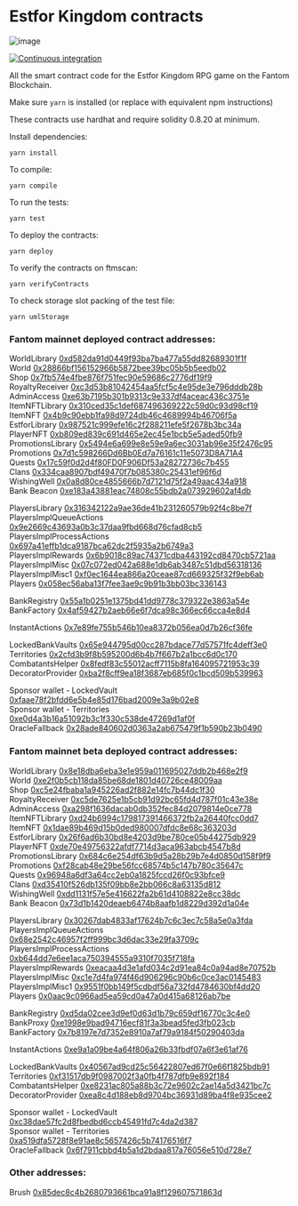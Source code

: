 # Estfor Kingdom contracts

![image](https://user-images.githubusercontent.com/84033732/223739503-c53a888a-443f-4fb5-98a3-d40f94956799.png)

[![Continuous integration](https://github.com/PaintSwap/estfor-contracts/actions/workflows/ci.yml/badge.svg)](https://github.com/PaintSwap/estfor-contracts/actions/workflows/ci.yml)

All the smart contract code for the Estfor Kingdom RPG game on the Fantom Blockchain.

Make sure `yarn` is installed (or replace with equivalent npm instructions)

These contracts use hardhat and require solidity 0.8.20 at minimum.

Install dependencies:

```shell
yarn install
```

To compile:

```shell
yarn compile
```

To run the tests:

```shell
yarn test
```

To deploy the contracts:

```shell
yarn deploy
```

To verify the contracts on ftmscan:

```shell
yarn verifyContracts
```

To check storage slot packing of the test file:

```shell
yarn umlStorage
```

### Fantom mainnet deployed contract addresses:

WorldLibrary [0xd582da91d0449f93ba7ba477a55dd82689301f1f](https://ftmscan.com/address/0xd582da91d0449f93ba7ba477a55dd82689301f1f)  
World [0x28866bf156152966b5872bee39bc05b5b5eedb02](https://ftmscan.com/address/0x28866bf156152966b5872bee39bc05b5b5eedb02)  
Shop [0x7fb574e4fbe876f751fec90e59686c2776df19f9](https://ftmscan.com/address/0x7fb574e4fbe876f751fec90e59686c2776df19f9)  
RoyaltyReceiver [0xc3d53b81042454aa5fcf5c4e95de3e796dddb28b](https://ftmscan.com/address/0xc3d53b81042454aa5fcf5c4e95de3e796dddb28b)  
AdminAccess [0xe63b7195b301b9313c9e337df4aceac436c3751e](https://ftmscan.com/address/0xe63b7195b301b9313c9e337df4aceac436c3751e)  
ItemNFTLibrary [0x310ced35c1def687496369222c59d0c93d98cf19](https://ftmscan.com/address/0x310ced35c1def687496369222c59d0c93d98cf19)  
ItemNFT [0x4b9c90ebb1fa98d9724db46c4689994b46706f5a](https://ftmscan.com/address/0x4b9c90ebb1fa98d9724db46c4689994b46706f5a)  
EstforLibrary [0x987521c999efe16c2f288211efe5f2678b3bc34a](https://ftmscan.com/address/0x987521c999efe16c2f288211efe5f2678b3bc34a)  
PlayerNFT [0xb809ed839c691d465e2ec45e1bcb5e5aded50fb9](https://ftmscan.com/address/0xb809ed839c691d465e2ec45e1bcb5e5aded50fb9)  
PromotionsLibrary [0x5494e6a699e8e59e9a6ec3031ab96e35f2476c95](https://ftmscan.com/address/0x5494e6a699e8e59e9a6ec3031ab96e35f2476c95)  
Promotions [0x7d1c598266Dd6Bb0Ed7a76161c11e5073D8A71A4](https://ftmscan.com/address/0x7d1c598266Dd6Bb0Ed7a76161c11e5073D8A71A4)  
Quests [0x17c59f0d2d4f80FD0F906Df53a28272736c7b455](https://ftmscan.com/address/0x17c59f0d2d4f80FD0F906Df53a28272736c7b455)  
Clans [0x334caa8907bdf49470f7b085380c25431ef96f6d](https://ftmscan.com/address/0x334caa8907bdf49470f7b085380c25431ef96f6d)  
WishingWell [0x0a8d80ce4855666b7d7121d75f2a49aac434a918](https://ftmscan.com/address/0x0a8d80ce4855666b7d7121d75f2a49aac434a918)  
Bank Beacon [0xe183a43881eac74808c55bdb2a073929602af4db](https://ftmscan.com/address/0xe183a43881eac74808c55bdb2a073929602af4db)

PlayersLibrary [0x316342122a9ae36de41b231260579b92f4c8be7f](https://ftmscan.com/address/0x316342122a9ae36de41b231260579b92f4c8be7f)  
PlayersImplQueueActions [0x9e2669c43693a0b3c37daa9fbd668d76cfad8cb5](https://ftmscan.com/address/0x9e2669c43693a0b3c37daa9fbd668d76cfad8cb5)  
PlayersImplProcessActions [0x697a41effb1dca9187bca62dc2f5935a2b6749a3](https://ftmscan.com/address/0x697a41effb1dca9187bca62dc2f5935a2b6749a3)  
PlayersImplRewards [0x6b9018c89ac74371cdba443192cd8470cb5721aa](https://ftmscan.com/address/0x6b9018c89ac74371cdba443192cd8470cb5721aa)  
PlayersImplMisc [0x07c072ed042a688e1db6ab3487c51dbd56318136](https://ftmscan.com/address/0x07c072ed042a688e1db6ab3487c51dbd56318136)  
PlayersImplMisc1 [0xf0ec1644ea866a20ceae87cd669325f32f9eb6ab](https://ftmscan.com/address/0xf0ec1644ea866a20ceae87cd669325f32f9eb6ab)  
Players [0x058ec56aba13f7fee3ae9c9b91b3bb03bc336143](https://ftmscan.com/address/0x058ec56aba13f7fee3ae9c9b91b3bb03bc336143)

BankRegistry [0x55a1b0251e1375bd41dd9778c379322e3863a54e](https://ftmscan.com/address/0x55a1b0251e1375bd41dd9778c379322e3863a54e)  
BankFactory [0x4af59427b2aeb66e6f7dca98c366ec66cca4e8d4](https://ftmscan.com/address/0x4af59427b2aeb66e6f7dca98c366ec66cca4e8d4)

InstantActions [0x7e89fe755b546b10ea8372b056ea0d7b26cf36fe](https://ftmscan.com/address/0x7e89fe755b546b10ea8372b056ea0d7b26cf36fe)

LockedBankVaults [0x65e944795d00cc287bdace77d57571fc4deff3e0](https://ftmscan.com/address/0x65e944795d00cc287bdace77d57571fc4deff3e0)  
Territories [0x2cfd3b9f8b595200d6b4b7f667b2a1bcc6d0c170](https://ftmscan.com/address/0x2cfd3b9f8b595200d6b4b7f667b2a1bcc6d0c170)  
CombatantsHelper [0x8fedf83c55012acff7115b8fa164095721953c39](https://ftmscan.com/address/0x8fedf83c55012acff7115b8fa164095721953c39)  
DecoratorProvider [0xba2f8cff9ea18f3687eb685f0c1bcd509b539963](https://ftmscan.com/address/0xba2f8cff9ea18f3687eb685f0c1bcd509b539963)

Sponsor wallet - LockedVault [0xfaae78f2bfdd6e5b4e85d176bad2009e3a9b02e8](https://ftmscan.com/address/0xfaae78f2bfdd6e5b4e85d176bad2009e3a9b02e8)  
Sponsor wallet - Territories [0xe0d4a3b16a51092b3c1f330c538de47269d1af0f](https://ftmscan.com/address/0xe0d4a3b16a51092b3c1f330c538de47269d1af0f)  
OracleFallback [0x28ade840602d0363a2ab675479f1b590b23b0490](https://ftmscan.com/address/0x28ade840602d0363a2ab675479f1b590b23b0490)

### Fantom mainnet beta deployed contract addresses:

WorldLibrary [0x8e18dba6eba3e1e959a011695027ddb2b468e2f9](https://ftmscan.com/address/0x8e18dba6eba3e1e959a011695027ddb2b468e2f9)  
World [0xe2f0b5cb118da85be68de1801d40726ce48009aa](https://ftmscan.com/address/0xe2f0b5cb118da85be68de1801d40726ce48009aa)  
Shop [0xc5e24fbaba1a945226ad2f882e14fc7b44dc1f30](https://ftmscan.com/address/0xc5e24fbaba1a945226ad2f882e14fc7b44dc1f30)  
RoyaltyReceiver [0xc5de7625e1b5cb91d92bc65fd4d787f01c43e38e](https://ftmscan.com/address/0xc5de7625e1b5cb91d92bc65fd4d787f01c43e38e)  
AdminAccess [0xa298f1636dacab0db352fec84d2079814e0ce778](https://ftmscan.com/address/0xa298f1636dacab0db352fec84d2079814e0ce778)  
ItemNFTLibrary [0xd24b6994c179817391466372fb2a26440fcc0dd7](https://ftmscan.com/address/0xd24b6994c179817391466372fb2a26440fcc0dd7)  
ItemNFT [0x1dae89b469d15b0ded980007dfdc8e68c363203d](https://ftmscan.com/address/0x1dae89b469d15b0ded980007dfdc8e68c363203d)  
EstforLibrary [0x26f6ad6b30bd8e4203d9be780ce05b44275db929](https://ftmscan.com/address/0x26f6ad6b30bd8e4203d9be780ce05b44275db929)  
PlayerNFT [0xde70e49756322afdf7714d3aca963abcb4547b8d](https://ftmscan.com/address/0xde70e49756322afdf7714d3aca963abcb4547b8d)  
PromotionsLibrary [0x684c6e254df63b9d5a28b29b7e4d0850d158f9f9](https://ftmscan.com/address/0x684c6e254df63b9d5a28b29b7e4d0850d158f9f9)  
Promotions [0xf28cab48e29be56fcc68574b5c147b780c35647c](https://ftmscan.com/address/0xf28cab48e29be56fcc68574b5c147b780c35647c)  
Quests [0x96948a6df3a64cc2eb0a1825fccd26f0c93bfce9](https://ftmscan.com/address/0x96948a6df3a64cc2eb0a1825fccd26f0c93bfce9)  
Clans [0xd35410f526db135f09bb8e2bb066c8a63135d812](https://ftmscan.com/address/0xd35410f526db135f09bb8e2bb066c8a63135d812)  
WishingWell [0xdd1131f57e5e416622fa2b61d4108822e8cc38dc](https://ftmscan.com/address/0xdd1131f57e5e416622fa2b61d4108822e8cc38dc)  
Bank Beacon [0x73d1b1420deaeb6474b8aafb1d8229d392d1a04e](https://ftmscan.com/address/0x73d1b1420deaeb6474b8aafb1d8229d392d1a04e)

PlayersLibrary [0x30267dab4833af17624b7c6c3ec7c58a5e0a3fda](https://ftmscan.com/address/0x30267dab4833af17624b7c6c3ec7c58a5e0a3fda)  
PlayersImplQueueActions [0x68e2542c46957f2ff999bc3d6dac33e29fa3709c](https://ftmscan.com/address/0x68e2542c46957f2ff999bc3d6dac33e29fa3709c)  
PlayersImplProcessActions [0xb644dd7e6ee1aca750394555a9310f7035f718fa](https://ftmscan.com/address/0xb644dd7e6ee1aca750394555a9310f7035f718fa)  
PlayersImplRewards [0xeacaa4d3e1afd034c2d91ea84c0a94ad8e70752b](https://ftmscan.com/address/0xeacaa4d3e1afd034c2d91ea84c0a94ad8e70752b)  
PlayersImplMisc [0xc1e7d4fa974f46d906296c90b6c0ce3ac0145483](https://ftmscan.com/address/0xc1e7d4fa974f46d906296c90b6c0ce3ac0145483)  
PlayersImplMisc1 [0x9551f0bb149f5cdbdf56a732fd4784630bf4dd20](https://ftmscan.com/address/0x9551f0bb149f5cdbdf56a732fd4784630bf4dd20)  
Players [0x0aac9c0966ad5ea59cd0a47a0d415a68126ab7be](https://ftmscan.com/address/0x0aac9c0966ad5ea59cd0a47a0d415a68126ab7be)

BankRegistry [0xd5da02cee3d9ef0d63d1b79c659df16770c3c4e0](https://ftmscan.com/address/0xd5da02cee3d9ef0d63d1b79c659df16770c3c4e0)  
BankProxy [0xe1998e9bad94716ecf81f3a3bead5fed3fb023cb](https://ftmscan.com/address/0xe1998e9bad94716ecf81f3a3bead5fed3fb023cb)  
BankFactory [0x7b8197e7d7352e8910a7af79a9184f50290403da](https://ftmscan.com/address/0x7b8197e7d7352e8910a7af79a9184f50290403da)

InstantActions [0xe9a1a09be4a64f806a26b33fbdf07a6f3e61af76](https://ftmscan.com/address/0xe9a1a09be4a64f806a26b33fbdf07a6f3e61af76)

LockedBankVaults [0x40567ad9cd25c56422807ed67f0e66f1825bdb91](https://ftmscan.com/address/0x40567ad9cd25c56422807ed67f0e66f1825bdb91)  
Territories [0xf31517db9f0987002f3a0fb4f787dfb9e892f184](https://ftmscan.com/address/0xf31517db9f0987002f3a0fb4f787dfb9e892f184)  
CombatantsHelper [0xe8231ac805a88b3c72e9602c2ae14a5d3421bc7c](https://ftmscan.com/address/0xe8231ac805a88b3c72e9602c2ae14a5d3421bc7c)  
DecoratorProvider [0xea8c4d188eb8d9704bc36931d89ba4f8e935cee2](https://ftmscan.com/address/0xea8c4d188eb8d9704bc36931d89ba4f8e935cee2)

Sponsor wallet - LockedVault [0xc38dae57fc2d8fbedbd6ccb45491fd7c4da2d387](https://ftmscan.com/address/0xc38dae57fc2d8fbedbd6ccb45491fd7c4da2d387)  
Sponsor wallet - Territories [0xa519dfa5728f8e91ae8c5657426c5b74176516f7 ](https://ftmscan.com/address/0xa519dfa5728f8e91ae8c5657426c5b74176516f7)  
OracleFallback [0x6f7911cbbd4b5a1d2bdaa817a76056e510d728e7](https://ftmscan.com/address/0x6f7911cbbd4b5a1d2bdaa817a76056e510d728e7)

### Other addresses:

Brush [0x85dec8c4b2680793661bca91a8f129607571863d](https://ftmscan.com/address/0x85dec8c4b2680793661bca91a8f129607571863d)
